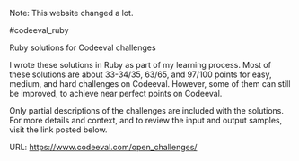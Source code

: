 Note: This website changed a lot. 

#codeeval_ruby

Ruby solutions for Codeeval challenges

  I wrote these solutions in Ruby as part of my learning process. 
Most of these solutions are about 33-34/35, 63/65, and 97/100 points for 
easy, medium, and hard challenges on Codeeval. However, some of them can 
still be improved, to achieve near perfect points on Codeeval.

  Only partial descriptions of the challenges are included with the solutions.
For more details and context, and to review the input and output samples, visit
the link posted below.

URL: https://www.codeeval.com/open_challenges/

